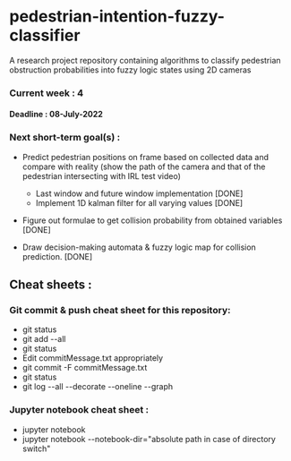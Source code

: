 # pedestrian-intention-fuzzy-classifier
A research project repository containing algorithms to classify pedestrian obstruction probabilities into fuzzy logic states using 2D cameras 

### Current week : 4
#### Deadline : 08-July-2022

### Next short-term goal(s) :

- Predict pedestrian positions on frame based on collected data and compare with reality (show the path of the camera and that of the pedestrian intersecting with IRL test video)
    - Last window and future window implementation [DONE]
    - Implement 1D kalman filter for all varying values [DONE]

- Figure out formulae to get collision probability from obtained variables [DONE]
- Draw decision-making automata & fuzzy logic map for collision prediction. [DONE]

## Cheat sheets :

### Git commit & push cheat sheet for this repository:
- git status
- git add --all
- git status
- Edit commitMessage.txt appropriately
- git commit -F commitMessage.txt
- git status
- git log --all --decorate --oneline --graph

### Jupyter notebook cheat sheet :
- jupyter notebook <relative path name of the notebook>
- jupyter notebook --notebook-dir="absolute path in case of directory switch"





